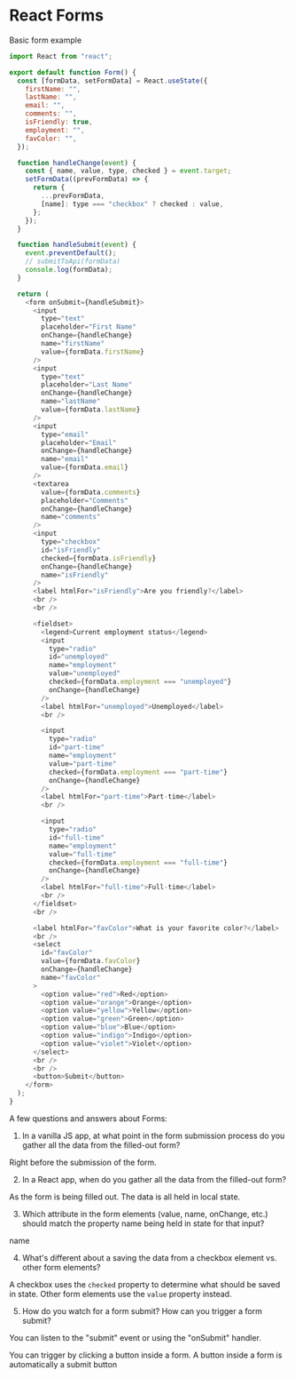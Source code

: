 # React Forms

Basic form example

```js
import React from "react";

export default function Form() {
  const [formData, setFormData] = React.useState({
    firstName: "",
    lastName: "",
    email: "",
    comments: "",
    isFriendly: true,
    employment: "",
    favColor: "",
  });

  function handleChange(event) {
    const { name, value, type, checked } = event.target;
    setFormData((prevFormData) => {
      return {
        ...prevFormData,
        [name]: type === "checkbox" ? checked : value,
      };
    });
  }

  function handleSubmit(event) {
    event.preventDefault();
    // submitToApi(formData)
    console.log(formData);
  }

  return (
    <form onSubmit={handleSubmit}>
      <input
        type="text"
        placeholder="First Name"
        onChange={handleChange}
        name="firstName"
        value={formData.firstName}
      />
      <input
        type="text"
        placeholder="Last Name"
        onChange={handleChange}
        name="lastName"
        value={formData.lastName}
      />
      <input
        type="email"
        placeholder="Email"
        onChange={handleChange}
        name="email"
        value={formData.email}
      />
      <textarea
        value={formData.comments}
        placeholder="Comments"
        onChange={handleChange}
        name="comments"
      />
      <input
        type="checkbox"
        id="isFriendly"
        checked={formData.isFriendly}
        onChange={handleChange}
        name="isFriendly"
      />
      <label htmlFor="isFriendly">Are you friendly?</label>
      <br />
      <br />

      <fieldset>
        <legend>Current employment status</legend>
        <input
          type="radio"
          id="unemployed"
          name="employment"
          value="unemployed"
          checked={formData.employment === "unemployed"}
          onChange={handleChange}
        />
        <label htmlFor="unemployed">Unemployed</label>
        <br />

        <input
          type="radio"
          id="part-time"
          name="employment"
          value="part-time"
          checked={formData.employment === "part-time"}
          onChange={handleChange}
        />
        <label htmlFor="part-time">Part-time</label>
        <br />

        <input
          type="radio"
          id="full-time"
          name="employment"
          value="full-time"
          checked={formData.employment === "full-time"}
          onChange={handleChange}
        />
        <label htmlFor="full-time">Full-time</label>
        <br />
      </fieldset>
      <br />

      <label htmlFor="favColor">What is your favorite color?</label>
      <br />
      <select
        id="favColor"
        value={formData.favColor}
        onChange={handleChange}
        name="favColor"
      >
        <option value="red">Red</option>
        <option value="orange">Orange</option>
        <option value="yellow">Yellow</option>
        <option value="green">Green</option>
        <option value="blue">Blue</option>
        <option value="indigo">Indigo</option>
        <option value="violet">Violet</option>
      </select>
      <br />
      <br />
      <button>Submit</button>
    </form>
  );
}
```

A few questions and answers about Forms:

1. In a vanilla JS app, at what point in the form submission
   process do you gather all the data from the filled-out form?

Right before the submission of the form.

2. In a React app, when do you gather all the data from
   the filled-out form?

As the form is being filled out. The data is all held in local state.

3. Which attribute in the form elements (value, name, onChange, etc.)
   should match the property name being held in state for that input?

name

4. What's different about a saving the data from a checkbox element
   vs. other form elements?

A checkbox uses the `checked` property to determine what should
be saved in state. Other form elements use the `value` property instead.

5. How do you watch for a form submit? How can you trigger
   a form submit?

You can listen to the "submit" event or using the "onSubmit" handler.

You can trigger by clicking a button inside a form. A button inside a form is automatically a submit button
